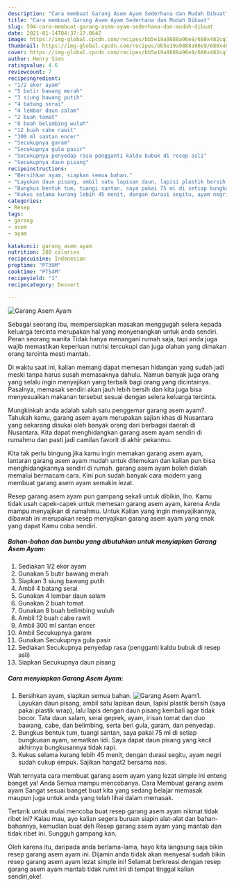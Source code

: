 ```yaml
---
description: "Cara membuat Garang Asem Ayam Sederhana dan Mudah Dibuat"
title: "Cara membuat Garang Asem Ayam Sederhana dan Mudah Dibuat"
slug: 594-cara-membuat-garang-asem-ayam-sederhana-dan-mudah-dibuat
date: 2021-01-14T04:37:17.064Z
image: https://img-global.cpcdn.com/recipes/bb5e19a9888a96e9/680x482cq70/garang-asem-ayam-foto-resep-utama.jpg
thumbnail: https://img-global.cpcdn.com/recipes/bb5e19a9888a96e9/680x482cq70/garang-asem-ayam-foto-resep-utama.jpg
cover: https://img-global.cpcdn.com/recipes/bb5e19a9888a96e9/680x482cq70/garang-asem-ayam-foto-resep-utama.jpg
author: Henry Sims
ratingvalue: 4.6
reviewcount: 7
recipeingredient:
- "1/2 ekor ayam"
- "5 butir bawang merah"
- "3 siung bawang putih"
- "4 batang serai"
- "4 lembar daun salam"
- "2 buah tomat"
- "8 buah belimbing wuluh"
- "12 buah cabe rawit"
- "300 ml santan encer"
- "Secukupnya garam"
- "Secukupnya gula pasir"
- "Secukupnya penyedap rasa pengganti kaldu bubuk di resep asli"
- "Secukupnya daun pisang"
recipeinstructions:
- "Bersihkan ayam, siapkan semua bahan."
- "Layukan daun pisang, ambil satu lapisan daun, lapisi plastik bersih (saya pakai plastik wrap), lalu lapis dengan daun pisang kembali agar tidak bocor. Tata daun salam, serai geprek, ayam, irisan tomat dan duo bawang, cabe, dan belimbing, serta beri gula, garam, dan penyedap."
- "Bungkus bentuk tum, tuangi santan, saya pakai 75 ml di setiap bungkusan ayam, sematkan lidi. Saya dapat daun pisang yang kecil akhirnya bungkusannya tidak rapi."
- "Kukus selama kurang lebih 45 menit, dengan durasi segitu, ayam negri sudah cukup empuk. Sajikan hangat2 bersama nasi."
categories:
- Resep
tags:
- garang
- asem
- ayam

katakunci: garang asem ayam 
nutrition: 280 calories
recipecuisine: Indonesian
preptime: "PT39M"
cooktime: "PT54M"
recipeyield: "1"
recipecategory: Dessert

---
```



![Garang Asem Ayam](https://img-global.cpcdn.com/recipes/bb5e19a9888a96e9/680x482cq70/garang-asem-ayam-foto-resep-utama.jpg)

Sebagai seorang ibu, mempersiapkan masakan menggugah selera kepada keluarga tercinta merupakan hal yang menyenangkan untuk anda sendiri. Peran seorang  wanita Tidak hanya menangani rumah saja, tapi anda juga wajib memastikan keperluan nutrisi tercukupi dan juga olahan yang dimakan orang tercinta mesti mantab.

Di waktu  saat ini, kalian memang dapat memesan hidangan yang sudah jadi meski tanpa harus susah memasaknya dahulu. Namun banyak juga orang yang selalu ingin menyajikan yang terbaik bagi orang yang dicintainya. Pasalnya, memasak sendiri akan jauh lebih bersih dan kita juga bisa menyesuaikan makanan tersebut sesuai dengan selera keluarga tercinta. 



Mungkinkah anda adalah salah satu penggemar garang asem ayam?. Tahukah kamu, garang asem ayam merupakan sajian khas di Nusantara yang sekarang disukai oleh banyak orang dari berbagai daerah di Nusantara. Kita dapat menghidangkan garang asem ayam sendiri di rumahmu dan pasti jadi camilan favorit di akhir pekanmu.

Kita tak perlu bingung jika kamu ingin memakan garang asem ayam, lantaran garang asem ayam mudah untuk ditemukan dan kalian pun bisa menghidangkannya sendiri di rumah. garang asem ayam boleh diolah memalui bermacam cara. Kini pun sudah banyak cara modern yang membuat garang asem ayam semakin lezat.

Resep garang asem ayam pun gampang sekali untuk dibikin, lho. Kamu tidak usah capek-capek untuk memesan garang asem ayam, karena Anda mampu menyajikan di rumahmu. Untuk Kalian yang ingin menyajikannya, dibawah ini merupakan resep menyajikan garang asem ayam yang enak yang dapat Kamu coba sendiri.

<!--inarticleads1-->

##### Bahan-bahan dan bumbu yang dibutuhkan untuk menyiapkan Garang Asem Ayam:

1. Sediakan 1/2 ekor ayam
1. Gunakan 5 butir bawang merah
1. Siapkan 3 siung bawang putih
1. Ambil 4 batang serai
1. Gunakan 4 lembar daun salam
1. Gunakan 2 buah tomat
1. Gunakan 8 buah belimbing wuluh
1. Ambil 12 buah cabe rawit
1. Ambil 300 ml santan encer
1. Ambil Secukupnya garam
1. Gunakan Secukupnya gula pasir
1. Sediakan Secukupnya penyedap rasa (pengganti kaldu bubuk di resep asli)
1. Siapkan Secukupnya daun pisang




<!--inarticleads2-->

##### Cara menyiapkan Garang Asem Ayam:

1. Bersihkan ayam, siapkan semua bahan.
<img src="https://img-global.cpcdn.com/steps/09302c8b99ebe76f/160x128cq70/garang-asem-ayam-langkah-memasak-1-foto.jpg" alt="Garang Asem Ayam">1. Layukan daun pisang, ambil satu lapisan daun, lapisi plastik bersih (saya pakai plastik wrap), lalu lapis dengan daun pisang kembali agar tidak bocor. Tata daun salam, serai geprek, ayam, irisan tomat dan duo bawang, cabe, dan belimbing, serta beri gula, garam, dan penyedap.
1. Bungkus bentuk tum, tuangi santan, saya pakai 75 ml di setiap bungkusan ayam, sematkan lidi. Saya dapat daun pisang yang kecil akhirnya bungkusannya tidak rapi.
1. Kukus selama kurang lebih 45 menit, dengan durasi segitu, ayam negri sudah cukup empuk. Sajikan hangat2 bersama nasi.




Wah ternyata cara membuat garang asem ayam yang lezat simple ini enteng banget ya! Anda Semua mampu mencobanya. Cara Membuat garang asem ayam Sangat sesuai banget buat kita yang sedang belajar memasak maupun juga untuk anda yang telah lihai dalam memasak.

Tertarik untuk mulai mencoba buat resep garang asem ayam nikmat tidak ribet ini? Kalau mau, ayo kalian segera buruan siapin alat-alat dan bahan-bahannya, kemudian buat deh Resep garang asem ayam yang mantab dan tidak ribet ini. Sungguh gampang kan. 

Oleh karena itu, daripada anda berlama-lama, hayo kita langsung saja bikin resep garang asem ayam ini. Dijamin anda tiidak akan menyesal sudah bikin resep garang asem ayam lezat simple ini! Selamat berkreasi dengan resep garang asem ayam mantab tidak rumit ini di tempat tinggal kalian sendiri,oke!.

